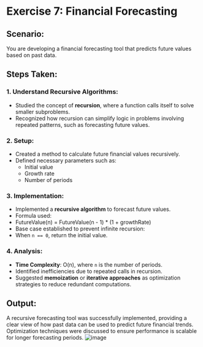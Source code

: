 # Exercise 7: Financial Forecasting

## Scenario:
You are developing a financial forecasting tool that predicts future values based on past data.

## Steps Taken:

### 1. Understand Recursive Algorithms:
- Studied the concept of **recursion**, where a function calls itself to solve smaller subproblems.
- Recognized how recursion can simplify logic in problems involving repeated patterns, such as forecasting future values.

### 2. Setup:
- Created a method to calculate future financial values recursively.
- Defined necessary parameters such as:
  - Initial value
  - Growth rate
  - Number of periods

### 3. Implementation:
- Implemented a **recursive algorithm** to forecast future values.
- Formula used:
- FutureValue(n) = FutureValue(n - 1) * (1 + growthRate)
- Base case established to prevent infinite recursion:
- When `n == 0`, return the initial value.

### 4. Analysis:
- **Time Complexity**: O(n), where `n` is the number of periods.
- Identified inefficiencies due to repeated calls in recursion.
- Suggested **memoization** or **iterative approaches** as optimization strategies to reduce redundant computations.

## Output:
A recursive forecasting tool was successfully implemented, providing a clear view of how past data can be used to predict future financial trends. Optimization techniques were discussed to ensure performance is scalable for longer forecasting periods.
![image](https://github.com/user-attachments/assets/77368b12-35f3-4255-bc8e-24fdfad05ab9)


